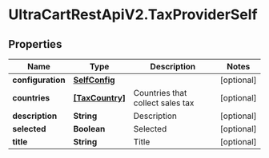 # UltraCartRestApiV2.TaxProviderSelf

## Properties

Name | Type | Description | Notes
------------ | ------------- | ------------- | -------------
**configuration** | [**SelfConfig**](SelfConfig.md) |  | [optional] 
**countries** | [**[TaxCountry]**](TaxCountry.md) | Countries that collect sales tax | [optional] 
**description** | **String** | Description | [optional] 
**selected** | **Boolean** | Selected | [optional] 
**title** | **String** | Title | [optional] 


